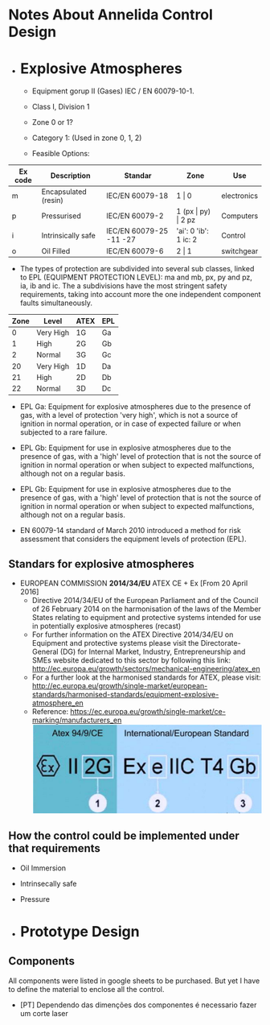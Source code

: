 # Notes About Annelida Control Design 
- # Explosive Atmospheres 
    - Equipment gorup II (Gases)  IEC / EN 60079-10-1. 
    - Class I, Division 1 
    - Zone 0 or 1?
    - Category 1: (Used in zone 0, 1, 2)

    - Feasible Options:

| Ex code | Description          | Standar                 | Zone                  | Use         |
| ------- | -------------------- | ----------------------- | --------------------- | ----------- |
| m       | Encapsulated (resin) | IEC/EN 60079-18         | 1 \| 0                | electronics |
| p       | Pressurised          | IEC/EN 60079-2          | 1 (px \| py) \| 2 pz  | Computers   |
| i       | Intrinsically safe   | IEC/EN 60079-25 -11 -27 | 'ai': 0 'ib': 1 ic: 2 | Control     |
| o       | Oil Filled           | IEC/EN 60079-6          | 2 \| 1                | switchgear  |

- The types of protection are subdivided into several sub classes, linked to EPL (EQUIPMENT PROTECTION LEVEL): ma and mb, px, py and pz, ia, ib and ic. The a subdivisions have the most stringent safety requirements, taking into account more the one independent component faults simultaneously.

| Zone | Level     | ATEX | EPL |
| ---- | --------- | ---- | --- |
| 0    | Very High | 1G   | Ga  |
| 1    | High      | 2G   | Gb  |
| 2    | Normal    | 3G   | Gc  |
| 20   | Very High | 1D   | Da  |
| 21   | High      | 2D   | Db  |
| 22   | Normal    | 3D   | Dc  |

- EPL Ga: Equipment for explosive atmospheres due to the presence of gas, with a level of
protection 'very high', which is not a source of ignition in normal operation, or in case of expected
failure or when subjected to a rare failure.

- EPL Gb: Equipment for use in explosive atmospheres due to the presence of gas, with a 'high'
level of protection that is not the source of ignition in normal operation or when subject to expected
malfunctions, although not on a regular basis.

- EPL Gb: Equipment for use in explosive atmospheres due to the presence of gas, with a 'high'
level of protection that is not the source of ignition in normal operation or when subject to expected
malfunctions, although not on a regular basis.

- EN 60079-14 standard of March 2010 introduced a method for risk assessment that considers the
equipment levels of protection (EPL).



## Standars for explosive atmospheres


* EUROPEAN COMMISSION **2014/34/EU** ATEX CE + Ex [From 20 April 2016]
    * Directive 2014/34/EU of the European Parliament and of the Council of 26 February 2014 on the harmonisation of the laws of the Member States relating to equipment and protective systems intended for use in potentially explosive atmospheres (recast)
    * For further information on the ATEX Directive 2014/34/EU on Equipment and protective systems please visit the Directorate-General (DG) for Internal Market, Industry, Entrepreneurship and SMEs website dedicated to this sector by following this link: http://ec.europa.eu/growth/sectors/mechanical-engineering/atex_en
    * For a further look at the harmonised standards for ATEX, please visit: http://ec.europa.eu/growth/single-market/european-standards/harmonised-standards/equipment-explosive-atmosphere_en
    * Reference: https://ec.europa.eu/growth/single-market/ce-marking/manufacturers_en
![](2018-03-07-12-42-33.png)

## How the control could be implemented under that requirements

- Oil Immersion
- Intrinsecally safe
- Pressure 




- # Prototype Design

## Components

All components were listed in google sheets to be purchased.
But yet I have to define the material to enclose all the control.

- [PT] Dependendo das dimenções dos componentes é necessario fazer um corte laser

